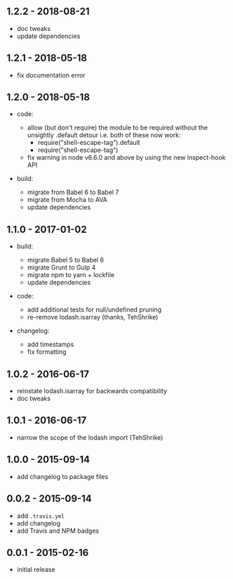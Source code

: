 ## 1.2.2 - 2018-08-21

- doc tweaks
- update dependencies

## 1.2.1 - 2018-05-18

- fix documentation error

## 1.2.0 - 2018-05-18

- code:

  - allow (but don't require) the module to be required without
    the unsightly .default detour i.e. both of these now work:
    - require("shell-escape-tag").default
    - require("shell-escape-tag")
  - fix warning in node v6.6.0 and above by using
    the new inspect-hook API

- build:

  - migrate from Babel 6 to Babel 7
  - migrate from Mocha to AVA
  - update dependencies

## 1.1.0 - 2017-01-02

- build:

  - migrate Babel 5 to Babel 6
  - migrate Grunt to Gulp 4
  - migrate npm to yarn + lockfile
  - update dependencies

- code:

  - add additional tests for null/undefined pruning
  - re-remove lodash.isarray (thanks, TehShrike)

- changelog:

  - add timestamps
  - fix formatting

## 1.0.2 - 2016-06-17

- reinstate lodash.isarray for backwards compatibility
- doc tweaks

## 1.0.1 - 2016-06-17

- narrow the scope of the lodash import (TehShrike)

## 1.0.0 - 2015-09-14

- add changelog to package files

## 0.0.2 - 2015-09-14

- add `.travis.yml`
- add changelog
- add Travis and NPM badges

## 0.0.1 - 2015-02-16

- initial release
